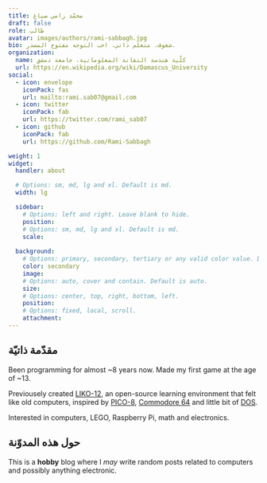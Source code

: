 ```yaml
---
title: محمّد رامي صباغ
draft: false
role: طالب
avatar: images/authors/rami-sabbagh.jpg
bio: شغوف. متعلم ذاتي. احب التوجه مفتوح المصدر.
organization:
  name: كلّية هندسة التقانة المعلوماتية، جامعة دمشق
  url: https://en.wikipedia.org/wiki/Damascus_University
social:
  - icon: envelope
    iconPack: fas
    url: mailto:rami.sab07@gmail.com
  - icon: twitter
    iconPack: fab
    url: https://twitter.com/rami_sab07
  - icon: github
    iconPack: fab
    url: https://github.com/Rami-Sabbagh

weight: 1
widget:
  handler: about

  # Options: sm, md, lg and xl. Default is md.
  width: lg

  sidebar:
    # Options: left and right. Leave blank to hide.
    position:
    # Options: sm, md, lg and xl. Default is md.
    scale:
  
  background:
    # Options: primary, secondary, tertiary or any valid color value. Default is primary.
    color: secondary
    image:
    # Options: auto, cover and contain. Default is auto.
    size:
    # Options: center, top, right, bottom, left.
    position:
    # Options: fixed, local, scroll.
    attachment: 
---
```


## مقدّمة ذاتيّة

Been programming for almost ~8 years now.
Made my first game at the age of ~13.

Previousely created [LIKO-12](https://github.com/LIKO-12/LIKO-12), an open-source learning environment that felt like old computers, inspired by [PICO-8](https://www.lexaloffle.com/pico-8.php), [Commodore 64](https://en.wikipedia.org/wiki/Commodore_64) and little bit of [DOS](https://en.wikipedia.org/wiki/DOS).

Interested in computers, LEGO, Raspberry Pi, math and electronics.

## حول هذه المدوّنة

This is a **hobby** blog where I _may_ write random posts related to computers and possibly anything electronic.
